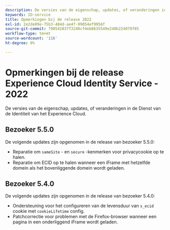 ```yaml
---
description: De versies van de eigenschap, updates, of veranderingen in de Dienst van de Identiteit van het Experience Cloud.
keywords: ID-service
title: Opmerkingen bij de release 2022
exl-id: 2e2de89e-75b3-484d-ae4f-99054ef9956f
source-git-commit: 790542037f3240cf4eb8635549e240b224070f85
workflow-type: tm+mt
source-wordcount: '116'
ht-degree: 0%

---
```


# Opmerkingen bij de release Experience Cloud Identity Service - 2022

De versies van de eigenschap, updates, of veranderingen in de Dienst van de Identiteit van het Experience Cloud.

## Bezoeker 5.5.0

De volgende updates zijn opgenomen in de release van bezoeker 5.5.0:

* Reparatie om `sameSite` - en `secure` -kenmerken voor privacycookie op te halen.
* Reparatie om ECID op te halen wanneer een iFrame met hetzelfde domein als het bovenliggende domein wordt geladen.

## Bezoeker 5.4.0

De volgende updates zijn opgenomen in de release van bezoeker 5.4.0:

* Ondersteuning voor het configureren van de levensduur van `s_ecid` cookie met `cookieLifetime` config.
* Patchcorrectie voor problemen met de Firefox-browser wanneer een pagina in een onderliggend iFrame wordt geladen.
